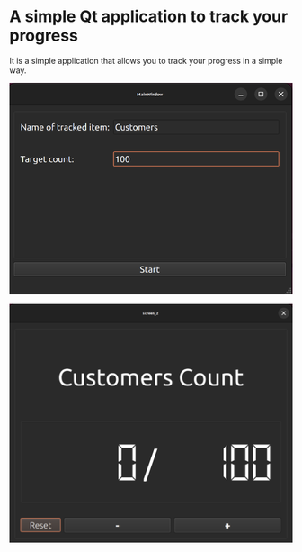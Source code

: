 # A simple Qt application to track your progress

It is a simple application that allows you to track your progress in a simple way. 


![Main Window](app_images/MainWindow.png)

![Second Window](app_images/SecondWindow.png)